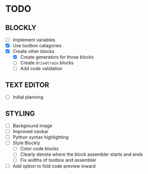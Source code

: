 # TODO

## BLOCKLY

- [ ] Implement variables
- [x] Use toolbox catagories
- [x] Create other blocks
  - [x] Create generators for those blocks
  - [ ] Create `drivetrain` blocks
  - [ ] Add code validation

## TEXT EDITOR

- [ ] Initial planning

## STYLING

- [ ] Background image
- [ ] Improved navbar
- [ ] Python syntax highlighting
- [ ] Style Blockly
  - [ ] Color code blocks
  - [ ] Clearly denote where the block assembler starts and ends
  - [ ] Fix widths of toolbox and assembler
- [ ] Add option to fold code preview inward
